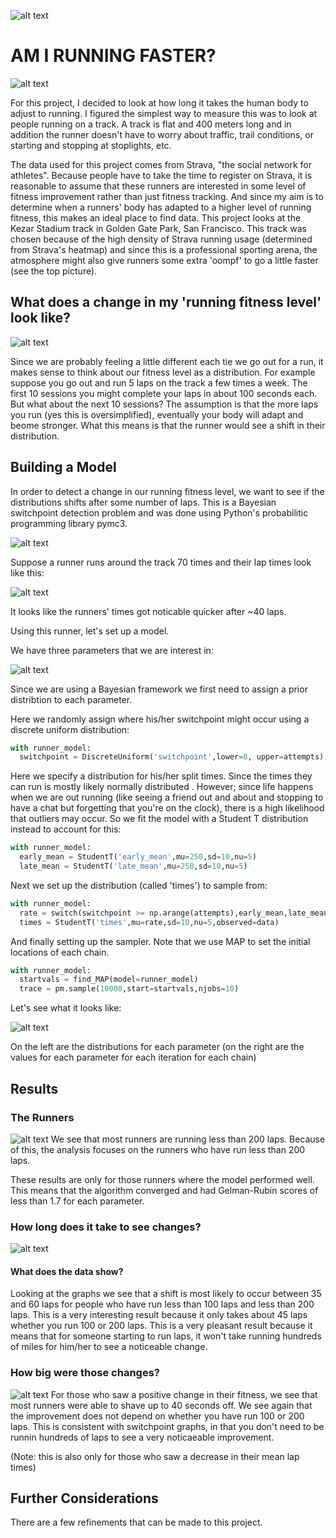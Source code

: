 ![alt text](https://github.com/amc5dg/Run-Faster/blob/master/images/kezar.jpg "Picture of Kezar Stadium")


# AM I RUNNING FASTER?

![alt text](https://github.com/amc5dg/Run-Faster/blob/master/images/Usain-Bolt3.jpg "Running Really Fast") 

For this project, I decided to look at how long it takes the human body to adjust to running. I figured the simplest way to measure this was to look at people running on a track. A track is flat and 400 meters long and in addition the runner doesn't have to worry about traffic, trail conditions, or starting and stopping at stoplights, etc.

The data used for this project comes from Strava, "the social network for athletes". Because people have to take the time to register on Strava, it is reasonable to assume that these runners are interested in some level of fitness improvement rather than just fitness tracking. And since my aim is to determine when a runners' body has adapted to a higher level of running fitness, this makes an ideal place to find data. This project looks at the Kezar Stadium track in Golden Gate Park, San Francisco. This track was chosen because of the high density of Strava running usage (determined from Strava's heatmap) and since this is a professional sporting arena, the atmosphere might also give runners some extra 'oompf' to go a little faster (see the top picture). 

## What does a change in my 'running fitness level' look like?

![alt text](https://github.com/amc5dg/Run-Faster/blob/master/images/out%2Bof%2Bshape%2Bfunny.jpeg "Picture of Minion going to gym")

Since we are probably feeling a little different each tie we go out for a run, it makes sense to think about our fitness level as a distribution. For example suppose you go out and run 5 laps on the track a few times a week. The first 10 sessions you might complete your laps in about 100 seconds each. But what about the next 10 sessions? The assumption is that the more laps you run (yes this is oversimplified), eventually your body will adapt and beome stronger. What this means is that the runner would see a shift in their distribution. 

## Building a Model     

In order to detect a change in our running fitness level, we want to see if the distributions shifts after some number of laps. This is a Bayesian switchpoint detection problem and was done using Python's probabilitic programming library pymc3.

![alt text](https://github.com/amc5dg/Run-Faster/blob/master/images/pymc3.png "pymc3 logo")

Suppose a runner runs around the track 70 times and their lap times look like this:

![alt text](https://github.com/amc5dg/Run-Faster/blob/master/images/data_sim.png "sample data")

It looks like the runners' times got noticable quicker after ~40 laps.

Using this runner, let's set up a model.

We have three parameters that we are interest in:

![alt text](https://github.com/amc5dg/Run-Faster/blob/master/images/CodeCogsEqn%20(2).gif "equation 1")

Since we are using a Bayesian framework we first need to assign a prior distribtion to each parameter.

Here we randomly assign where his/her switchpoint might occur using a discrete uniform distribution:

```python
with runner_model:
  switchpoint = DiscreteUniform('switchpoint',lower=0, upper=attempts)
```

Here we specify a distribution for his/her split times. Since the times they can run is mostly likely normally distributed . However; since life happens when we are out running (like seeing a friend out and about and stopping to have a chat but forgetting that you're on the clock), there is a high likelihood that outliers may occur. So we fit the model with a Student T distribution instead to account for this:

```python
with runner_model:  
  early_mean = StudentT('early_mean',mu=250,sd=10,nu=5)
  late_mean = StudentT('late_mean',mu=250,sd=10,nu=5)
```

Next we set up the distribution (called 'times') to sample from:

```python
with runner_model: 
  rate = switch(switchpoint >= np.arange(attempts),early_mean,late_mean)
  times = StudentT('times',mu=rate,sd=10,nu=5,observed=data)
```
And finally setting up the sampler. Note that we use MAP to set the initial locations of each chain.

```python
with runner_model:
  startvals = find_MAP(model=runner_model)
  trace = pm.sample(10000,start=startvals,njobs=10)
  ```

Let's see what it looks like:

![alt text](https://github.com/amc5dg/Run-Faster/blob/master/images/data_sim_tr.png "sample traceplot")

On the left are the distributions for each parameter (on the right are the values for each parameter for each iteration for each chain)

## Results

### The Runners

![alt text](https://github.com/amc5dg/Run-Faster/blob/master/images/intro_plot.png "Introduction Graphs")
We see that most runners are running less than 200 laps. Because of this, the analysis focuses on the runners who have run less than 200 laps. 

These results are only for those runners where the model performed well. This means that the algorithm converged and had Gelman-Rubin scores of less than 1.7 for each parameter.

### How long does it take to see changes?

![alt text](https://github.com/amc5dg/Run-Faster/blob/master/images/switchpoints.png "Switchpoints")

#### What does the data show?
Looking at the graphs we see that a shift is most likely to occur between 35 and 60 laps for people who have run less than 100 laps and less than 200 laps. This is a very interesting result because it only takes about 45 laps whether you run 100 or 200 laps. This is a very pleasant result because it means that for someone starting to run laps, it won't take running hundreds of miles for him/her to see a noticeable change.

### How big were those changes?

![alt text](https://github.com/amc5dg/Run-Faster/blob/master/images/howmuchfaster.png "Faster")
For those who saw a positive change in their fitness, we see that most runners were able to shave up to 40 seconds off. We see again that the improvement does not depend on whether you have run 100 or 200 laps. This is consistent with switchpoint graphs, in that you don't need to be runnin hundreds of laps to see a very noticaeable improvement.  

(Note: this is also only for those who saw a decrease in their mean lap times)

## Further Considerations

There are a few refinements that can be made to this project. 
